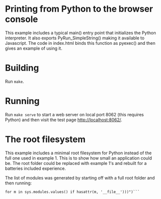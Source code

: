 # Printing from Python to the browser console

This example includes a typical main() entry point that initializes the Python
interpreter. It also exports PyRun_SimpleString() making it available to
Javascript. The code in index.html binds this function as pyexec() and then
gives an example of using it.

# Building

Run ```make```.

# Running

Run ```make serve``` to start a web server on local port 8062 (this requires
Python) and then visit the test page
[http://localhost:8062/](http://localhost:8062/).

# The root filesystem

This example includes a minimal root filesystem for Python instead of the full
one used in example 1. This is to show how small an application could be.
The root folder could be replaced with example 1's and rebuilt for a batteries
included experience.

The list of modules was generated by starting off with a full root folder
and then running:

```pyexec("import sys ; print('\\n'.join(m.__file__ 
for m in sys.modules.values() if hasattr(m, '__file__')))")```